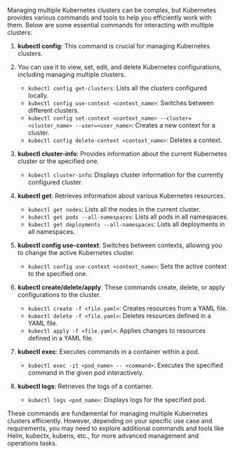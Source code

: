 Managing multiple Kubernetes clusters can be complex, 
but Kubernetes provides various commands and tools to help you efficiently work with them. 
Below are some essential commands for interacting with multiple clusters:

1. **kubectl config**: This command is crucial for managing Kubernetes clusters.
2. You can use it to view, set, edit, and delete Kubernetes configurations, including managing multiple clusters.

    - `kubectl config get-clusters`: Lists all the clusters configured locally.
    - `kubectl config use-context <context_name>`: Switches between different clusters.
    - `kubectl config set-context <context_name> --cluster=<cluster_name> --user=<user_name>`: Creates a new context for a cluster.
    - `kubectl config delete-context <context_name>`: Deletes a context.

3. **kubectl cluster-info**: Provides information about the current Kubernetes cluster or the specified one.

    - `kubectl cluster-info`: Displays cluster information for the currently configured cluster.

4. **kubectl get**: Retrieves information about various Kubernetes resources.

    - `kubectl get nodes`: Lists all the nodes in the current cluster.
    - `kubectl get pods --all-namespaces`: Lists all pods in all namespaces.
    - `kubectl get deployments --all-namespaces`: Lists all deployments in all namespaces.

5. **kubectl config use-context**: Switches between contexts, allowing you to change the active Kubernetes cluster.

    - `kubectl config use-context <context_name>`: Sets the active context to the specified one.

6. **kubectl create/delete/apply**: These commands create, delete, or apply configurations to the cluster.

    - `kubectl create -f <file.yaml>`: Creates resources from a YAML file.
    - `kubectl delete -f <file.yaml>`: Deletes resources defined in a YAML file.
    - `kubectl apply -f <file.yaml>`: Applies changes to resources defined in a YAML file.

7. **kubectl exec**: Executes commands in a container within a pod.

    - `kubectl exec -it <pod_name> -- <command>`: Executes the specified command in the given pod interactively.

8. **kubectl logs**: Retrieves the logs of a container.

    - `kubectl logs <pod_name>`: Displays logs for the specified pod.

These commands are fundamental for managing multiple Kubernetes clusters efficiently.
However, depending on your specific use case and requirements, 
you may need to explore additional commands and tools like Helm, kubectx, kubens, etc., 
for more advanced management and operations tasks.
